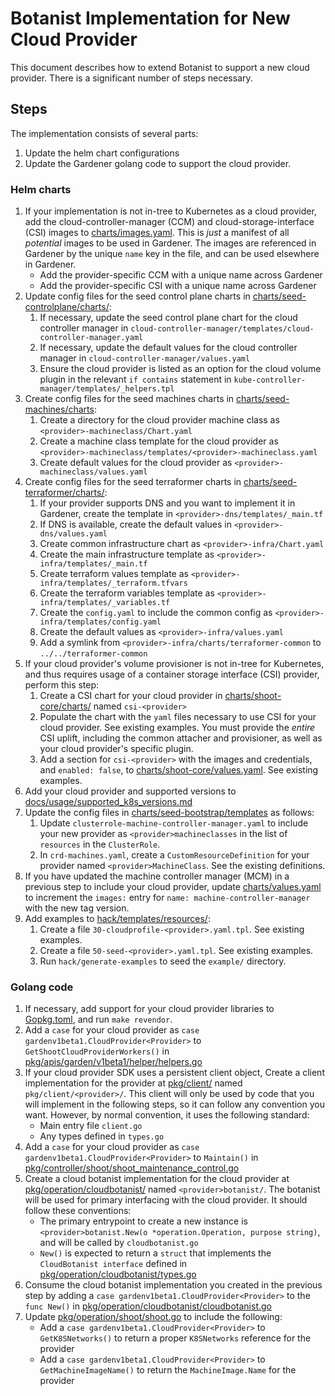 # Botanist Implementation for New Cloud Provider

This document describes how to extend Botanist to support a new cloud provider. There is a significant number of steps necessary.

## Steps

The implementation consists of several parts:

1. Update the helm chart configurations
2. Update the Gardener golang code to support the cloud provider.

### Helm charts

1. If your implementation is not in-tree to Kubernetes as a cloud provider, add the cloud-controller-manager (CCM) and cloud-storage-interface (CSI) images to [charts/images.yaml](../../charts/images.yaml). This is _just_ a manifest of all _potential_ images to be used in Gardener. The images are referenced in Gardener by the unique `name` key in the file, and can be used elsewhere in Gardener.
    * Add the provider-specific CCM with a unique name across Gardener
    * Add the provider-specific CSI with a unique name across Gardener
2. Update config files for the seed control plane charts in [charts/seed-controlplane/charts/](../../charts/seed-controlplane/charts/):
    1. If necessary, update the seed control plane chart for the cloud controller manager in `cloud-controller-manager/templates/cloud-controller-manager.yaml`
    2. If necessary, update the default values for the cloud controller manager in `cloud-controller-manager/values.yaml`
    3. Ensure the cloud provider is listed as an option for the cloud volume plugin in the relevant `if contains` statement in `kube-controller-manager/templates/_helpers.tpl`
3. Create config files for the seed machines charts in [charts/seed-machines/charts](../../charts/seed-machines/charts):
    1. Create a directory for the cloud provider machine class as `<provider>-machineclass/Chart.yaml`
    2. Create a machine class template for the cloud provider as `<provider>-machineclass/templates/<provider>-machineclass.yaml`
    3. Create default values for the cloud provider as `<provider>-machineclass/values.yaml`
4. Create config files for the seed terraformer charts in [charts/seed-terraformer/charts/](../../charts/seed-terraformer/charts/):
    1. If your provider supports DNS and you want to implement it in Gardener, create the template in `<provider>-dns/templates/_main.tf`
    2. If DNS is available, create the default values in `<provider>-dns/values.yaml`
    3. Create common infrastructure chart as `<provider>-infra/Chart.yaml`
    4. Create the main infrastructure template as `<provider>-infra/templates/_main.tf`
    5. Create terraform values template as `<provider>-infra/templates/_terraform.tfvars`
    6. Create the terraform variables template as `<provider>-infra/templates/_variables.tf`
    7. Create the `config.yaml` to include the common config as `<provider>-infra/templates/config.yaml`
    8. Create the default values as `<provider>-infra/values.yaml`
    9. Add a symlink from `<provider>-infra/charts/terraformer-common` to `../../terraformer-common`
5. If your cloud provider's volume provisioner is not in-tree for Kubernetes, and thus requires usage of a container storage interface (CSI) provider, perform this step:
    1. Create a CSI chart for your cloud provider in [charts/shoot-core/charts/](../../charts/shoot-core/charts/) named `csi-<provider>`
    2. Populate the chart with the `yaml` files necessary to use CSI for your cloud provider. See existing examples. You must provide the _entire_ CSI uplift, including the common attacher and provisioner, as well as your cloud provider's specific plugin.
    3. Add a section for `csi-<provider>` with the images and credentials, and `enabled: false`, to [charts/shoot-core/values.yaml](../../charts/shoot-core/values.yaml). See existing examples.
6. Add your cloud provider and supported versions to [docs/usage/supported_k8s_versions.md](../../docs/usage/supported_k8s_versions.md)
7. Update the config files in [charts/seed-bootstrap/templates](../../charts/seed-bootstrap/templates/) as follows:
    1. Update `clusterrole-machine-controller-manager.yaml` to include your new provider as `<provider>machineclasses` in the list of `resources` in the `ClusterRole`.
    2. In `crd-machines.yaml`, create a `CustomResourceDefinition` for your provider named `<provider>MachineClass`. See the existing definitions.
8. If you have updated the machine controller manager (MCM) in a previous step to include your cloud provider, update [charts/values.yaml](../../charts/values.yaml) to increment the `images:` entry for `name: machine-controller-manager` with the new tag version.
9. Add examples to [hack/templates/resources/](../../hack/templates/resources//):
    1. Create a file `30-cloudprofile-<provider>.yaml.tpl`. See existing examples.
    2. Create a file `50-seed-<provider>.yaml.tpl`. See existing examples.
    3. Run `hack/generate-examples` to seed the `example/` directory.

### Golang code

1. If necessary, add support for your cloud provider libraries to [Gopkg.toml](../../Gopkg.toml), and run `make revendor`. 
2. Add a `case` for your cloud provider as `case gardenv1beta1.CloudProvider<Provider>` to `GetShootCloudProviderWorkers()` in [pkg/apis/garden/v1beta1/helper/helpers.go](../../pkg/apis/garden/v1beta1/helper/helpers.go)
3. If your cloud provider SDK uses a persistent client object, Create a client implementation for the provider at [pkg/client/](../../pkg/client/) named `pkg/client/<provider>/`. This client will only be used by code that you will implement in the following steps, so it can follow any convention you want. However, by normal convention, it uses the following standard:
    * Main entry file `client.go`
    * Any types defined in `types.go`
4. Add a `case` for your cloud provider as `case gardenv1beta1.CloudProvider<Provider>` to `Maintain()` in [pkg/controller/shoot/shoot\_maintenance\_control.go](../../pkg/controller/shoot/shoot_maintenance_control.go)
5. Create a cloud botanist implementation for the cloud provider at [pkg/operation/cloudbotanist/](../../pkg/operation/cloudbotanist/) named `<provider>botanist/`. The botanist will be used for primary interfacing with the cloud provider. It should follow these conventions:
    * The primary entrypoint to create a new instance is `<provider>botanist.New(o *operation.Operation, purpose string)`, and will be called by `cloudbotanist.go`
    * `New()` is expected to return a `struct` that implements the `CloudBotanist interface` defined in [pkg/operation/cloudbotanist/types.go](../../pkg/operation/cloudbotanist/types.go)
6. Consume the cloud botanist implementation you created in the previous step by adding a `case gardenv1beta1.CloudProvider<Provider>` to the `func New()` in [pkg/operation/cloudbotanist/cloudbotanist.go](../../pkg/operation/cloudbotanist/cloudbotanist.go)
7. Update [pkg/operation/shoot/shoot.go](../../pkg/operation/shoot/shoot.go) to include the following:
    * Add a `case gardenv1beta1.CloudProvider<Provider>` to `GetK8SNetworks()` to return a proper `K8SNetworks` reference for the provider
    * Add a `case gardenv1beta1.CloudProvider<Provider>` to `GetMachineImageName()` to return the `MachineImage.Name` for the provider


